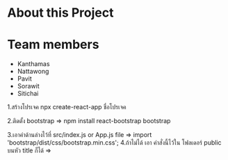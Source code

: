 # About this Project

# Team members

- Kanthamas
- Nattawong
- Pavit
- Sorawit
- Sitichai

1.สร้างโปรเจค
npx create-react-app ชื่อโปรเจค

2.ติดตั้ง bootstrap =>
npm install react-bootstrap bootstrap

3.เอาคำด้านล่างไว้ที่ src/index.js or App.js file =>
import 'bootstrap/dist/css/bootstrap.min.css';
4.ถ้าไม่ได้ เอา คำสั่งนี้ไว้ใน โฟลเดอร์  public บนหัว title ก็ได้ => <link
  rel="stylesheet"
  href="https://cdn.jsdelivr.net/npm/bootstrap@5.2.2/dist/css/bootstrap.min.css"
  integrity="sha384-Zenh87qX5JnK2Jl0vWa8Ck2rdkQ2Bzep5IDxbcnCeuOxjzrPF/et3URy9Bv1WTRi"
  crossorigin="anonymous"
/>

